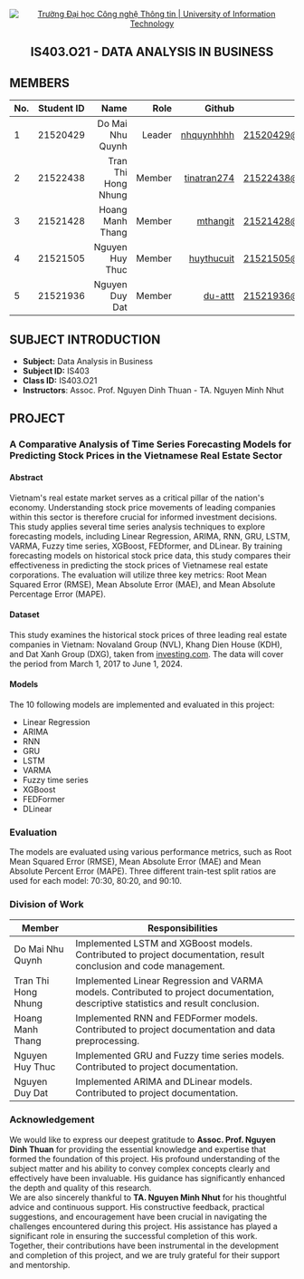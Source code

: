 
<!-- Banner -->
<p align="center">
  <a href="https://www.uit.edu.vn/" title="Trường Đại học Công nghệ Thông tin" style="border: none;">
    <img src="https://i.imgur.com/WmMnSRt.png" alt="Trường Đại học Công nghệ Thông tin | University of Information Technology">
  </a>
</p>

<h2 align="center"><b>IS403.O21 - DATA ANALYSIS IN BUSINESS</b></h2>

## MEMBERS
|No.| Student ID      | Name         |Role    | Github                                                  | Email                   |
|---|:---------:| --------------------:|----------:|-------------------------------------------:|-------------------------:
| 1 | 21520429  | Do Mai Nhu Quynh    |Leader|[nhquynhhhh](https://github.com/nhquynhhh)  |21520429@gm.uit.edu.vn   |
| 2 | 21522438  | Tran Thi Hong Nhung  |Member |[tinatran274](https://github.com/tinatran274)  |21522438@gm.uit.edu.vn   |
| 3 | 21521428  | Hoang Manh Thang  |Member |[mthangit](https://github.com/mthangit)     |21521428@gm.uit.edu.vn   |
| 4 | 21521505  | Nguyen Huy Thuc   |Member |[huythucuit](https://github.com/huythucuit) |21521505@gm.uit.edu.vn   |
| 5 | 21521936  | Nguyen Duy Dat   |Member |[du-attt](https://github.com/du-attt) |21521936@gm.uit.edu.vn   |

## SUBJECT INTRODUCTION
* **Subject:** Data Analysis in Business
* **Subject ID:** IS403
* **Class ID:** IS403.O21
* **Instructors**: Assoc. Prof. Nguyen Dinh Thuan - TA. Nguyen Minh Nhut

## PROJECT
### A Comparative Analysis of Time Series Forecasting Models for Predicting Stock Prices in the Vietnamese Real Estate Sector
#### Abstract
Vietnam's real estate market serves as a critical pillar of the nation's economy. Understanding stock price movements of leading companies within this sector is therefore crucial for informed investment decisions. This study applies several time series analysis techniques to explore forecasting models, including Linear Regression, ARIMA, RNN, GRU, LSTM, VARMA, Fuzzy time series, XGBoost, FEDformer, and DLinear. By training forecasting models on historical stock price data, this study compares their effectiveness in predicting the stock prices of Vietnamese real estate corporations. The evaluation will utilize three key metrics: Root Mean Squared Error (RMSE), Mean Absolute Error (MAE), and Mean Absolute Percentage Error (MAPE).
#### Dataset
This study examines the historical stock prices of three leading real estate companies in Vietnam: Novaland Group (NVL), Khang Dien House (KDH), and Dat Xanh Group (DXG), taken from [investing.com](https://investing.com). The data will cover the period from March 1, 2017 to June 1, 2024.
#### Models
The 10 following models are implemented and evaluated in this project:
- Linear Regression
- ARIMA
- RNN
- GRU
- LSTM
- VARMA
- Fuzzy time series
- XGBoost
- FEDFormer
- DLinear
### Evaluation
The models are evaluated using various performance metrics, such as Root Mean Squared Error (RMSE), Mean Absolute Error (MAE) and Mean Absolute Percent Error (MAPE). Three different train-test split ratios are used for each model: 70:30, 80:20, and 90:10.
### Division of Work
| Member | Responsibilities |
| --- | --- |
| Do Mai Nhu Quynh | Implemented LSTM and XGBoost models. Contributed to project documentation, result conclusion and code management.|
| Tran Thi Hong Nhung | Implemented Linear Regression and VARMA models. Contributed to project documentation, descriptive statistics and result conclusion.|
| Hoang Manh Thang | Implemented RNN and FEDFormer models. Contributed to project documentation and data preprocessing.|
| Nguyen Huy Thuc | Implemented GRU and Fuzzy time series models. Contributed to project documentation.|
| Nguyen Duy Dat | Implemented ARIMA and DLinear models. Contributed to project documentation.|
### Acknowledgement
We would like to express our deepest gratitude to **Assoc. Prof. Nguyen Dinh Thuan** for providing the essential knowledge and expertise that formed the foundation of this project. His profound understanding of the subject matter and his ability to convey complex concepts clearly and effectively have been invaluable. His guidance has significantly enhanced the depth and quality of this research.<br>
We are also sincerely thankful to **TA. Nguyen Minh Nhut** for his thoughtful advice and continuous support. His constructive feedback, practical suggestions, and encouragement have been crucial in navigating the challenges encountered during this project. His assistance has played a significant role in ensuring the successful completion of this work.<br>
Together, their contributions have been instrumental in the development and completion of this project, and we are truly grateful for their support and mentorship.
